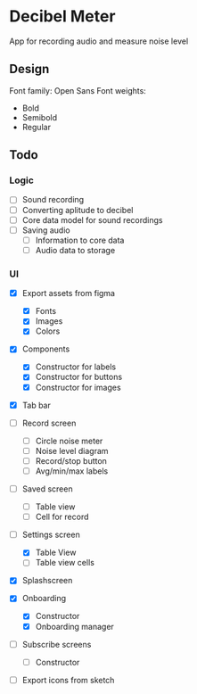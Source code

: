# Decibel Meter
App for recording audio and measure noise level

## Design
Font family: Open Sans
Font weights: 
- Bold
- Semibold
- Regular 

## Todo
### Logic
- [ ] Sound recording
- [ ] Converting aplitude to decibel
- [ ] Core data model for sound recordings
- [ ] Saving audio
  - [ ] Information to core data 
  - [ ] Audio data to storage

### UI 
- [X] Export assets from figma 
  - [X] Fonts 
  - [X] Images 
  - [X] Colors 
- [X] Components
  - [X] Constructor for labels 
  - [X] Constructor for buttons
  - [X] Constructor for images
- [X] Tab bar
- [ ] Record screen 
  - [ ] Circle noise meter
  - [ ] Noise level diagram
  - [ ] Record/stop button 
  - [ ] Avg/min/max labels
- [ ] Saved screen
  - [ ] Table view
  - [ ] Cell for record
- [ ] Settings screen 
  - [X] Table View
  - [ ] Table view cells
- [X] Splashscreen
- [X] Onboarding
  - [X] Constructor
  - [X] Onboarding manager
- [ ] Subscribe screens
  - [ ] Constructor
- [ ] Export icons from sketch

